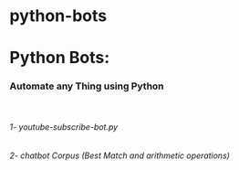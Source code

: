 # python-bots
<h1>Python Bots:</h1>  
<h3>Automate any Thing using Python</h3>
<br/>
<h6>1- youtube-subscribe-bot.py</h6>
<h6>2- chatbot Corpus (Best Match and arithmetic operations) </h6>

